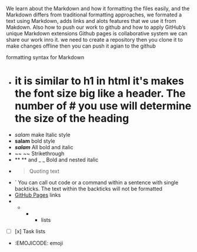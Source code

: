 

We learn about the Markdown and how it formatting the files easily, and the Markdown differs from  traditional formatting approaches, we formated a text using Markdown, adds links  and alots features that we use it from Makdown. Also how to push our work to github and how to apply  GitHub’s unique Markdown extensions
Github pages is collaborative system we can share our work inro it.
we need to create a repository then you clone it to make changes offline then you can push it agian to the github 

formatting syntax for Markdown
- # it is similar to h1 in html it's makes the font size big like a header.  The number of # you use will determine the size of the heading
-  *salam* make Italic style
- **salam** bold style
- ***salam*** All bold and italic
- ~~ ~~ Strikethrough	
- ** ** and _ _  Bold and nested italic
- > Quoting text 
- ` You can call out code or a command within a sentence with single backticks. The text within the backticks will not be formatted
- [GitHub Pages](https://pages.github.com/) links
- + - *  lists 
- [ ] [x] Task lists
- :EMOJICODE: emoji 